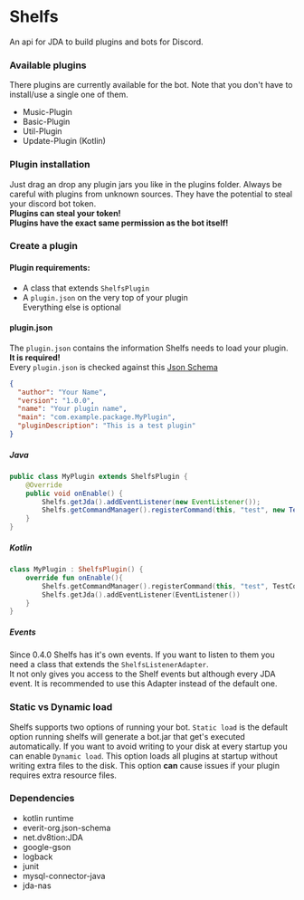 # Shelfs
An api for JDA to build plugins and bots for Discord.

### Available plugins
There plugins are currently available for the bot.
Note that you don't have to install/use a single one of them.

- Music-Plugin
- Basic-Plugin
- Util-Plugin
- Update-Plugin (Kotlin)

### Plugin installation
Just drag an drop any plugin jars you like in the plugins folder.
Always be careful with plugins from unknown sources. They have the potential to
steal your discord bot token. <br>
**Plugins can steal your token!** <br>
**Plugins have the exact same permission as the bot itself!**

### Create a plugin

#### Plugin requirements:
- A class that extends ``ShelfsPlugin``
- A ``plugin.json`` on the very top of your plugin <br>
Everything else is optional <br>
#### plugin.json
The ``plugin.json`` contains the information Shelfs needs to load your plugin. **It is required!** <br>
Every ``plugin.json`` is checked against this [Json Schema](https://github.com/Cerberus-ik/shelfs/blob/master/shelfs-api/src/main/resources/schemas/pluginDescriptionSchema-1.0.json)
```json
{
  "author": "Your Name",
  "version": "1.0.0",
  "name": "Your plugin name",
  "main": "com.example.package.MyPlugin",
  "pluginDescription": "This is a test plugin"
}
```

##### Java
```java
public class MyPlugin extends ShelfsPlugin {
    @Override
    public void onEnable() {
        Shelfs.getJda().addEventListener(new EventListener());
        Shelfs.getCommandManager().registerCommand(this, "test", new TestCommand());
    }
}
```
##### Kotlin
```kotlin
class MyPlugin : ShelfsPlugin() {
    override fun onEnable(){ 
        Shelfs.getCommandManager().registerCommand(this, "test", TestCommand())
		Shelfs.getJda().addEventListener(EventListener())
	}    
}
```

##### Events
Since 0.4.0 Shelfs has it's own events. If you want to listen to them you need a class that extends the ``ShelfsListenerAdapter``. <br>
It not only gives you access to the Shelf events but although every JDA event. It is recommended to use this Adapter instead 
of the default one.


### Static vs Dynamic load
Shelfs supports two options of running your bot. ``Static load`` is the default option running shelfs
will generate a bot.jar that get's executed automatically. If you want to avoid writing to your disk at
every startup you can enable ``Dynamic load``. This option loads all plugins at startup without writing 
extra files to the disk. This option **can** cause issues if your plugin requires extra resource files.

### Dependencies
- kotlin runtime
- everit-org.json-schema
- net.dv8tion:JDA
- google-gson
- logback
- junit
- mysql-connector-java
- jda-nas
 